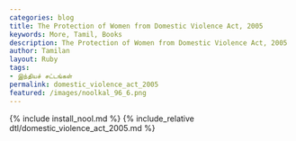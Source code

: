 ```yaml
---  
categories: blog  
title: The Protection of Women from Domestic Violence Act, 2005
keywords: More, Tamil, Books  
description: The Protection of Women from Domestic Violence Act, 2005
author: Tamilan  
layout: Ruby  
tags:     
- இந்தியச் சட்டங்கள்
permalink: domestic_violence_act_2005  
featured: /images/noolkal_96_6.png  
---  
```

{% include install_nool.md %} 
{% include_relative dtl/domestic_violence_act_2005.md %} 
